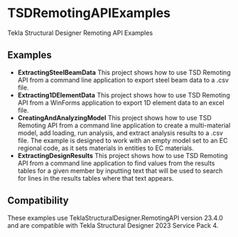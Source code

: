 # TSDRemotingAPIExamples
Tekla Structural Designer Remoting API Examples

## Examples

* **ExtractingSteelBeamData**
This project shows how to use TSD Remoting API from a command line application to export steel beam data to a .csv file.
* **Extracting1DElementData**
This project shows how to use TSD Remoting API from a WinForms application to export 1D element data to an excel file.
* **CreatingAndAnalyzingModel**
This project shows how to use TSD Remoting API from a command line application to create a multi-material model, add loading, run analysis, and extract analysis results to a .csv file.
The example is designed to work with an empty model set to an EC regional code, as it sets materials in entities to EC materials.
* **ExtractingDesignResults** This project shows how to use TSD Remoting API from a command line application to find values from the results tables for a given member by inputting text that will be used to search for lines in the results tables where that text appears.

## Compatibility

These examples use TeklaStructuralDesigner.RemotingAPI version 23.4.0 and are compatible with Tekla Structural Designer 2023 Service Pack 4.
